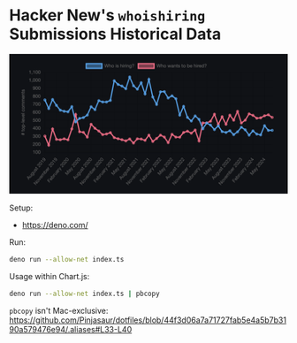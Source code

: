 # Hacker New's `whoishiring` Submissions Historical Data

![The chart backed by this data, showing HN hiring trends from July 2019 – July 2024](chart.png)

Setup:

- <https://deno.com/>

Run:

```sh
deno run --allow-net index.ts
```

Usage within Chart.js:

```sh
deno run --allow-net index.ts | pbcopy
```

`pbcopy` isn't Mac-exclusive: <https://github.com/Pinjasaur/dotfiles/blob/44f3d06a7a71727fab5e4a5b7b3190a579476e94/.aliases#L33-L40>
